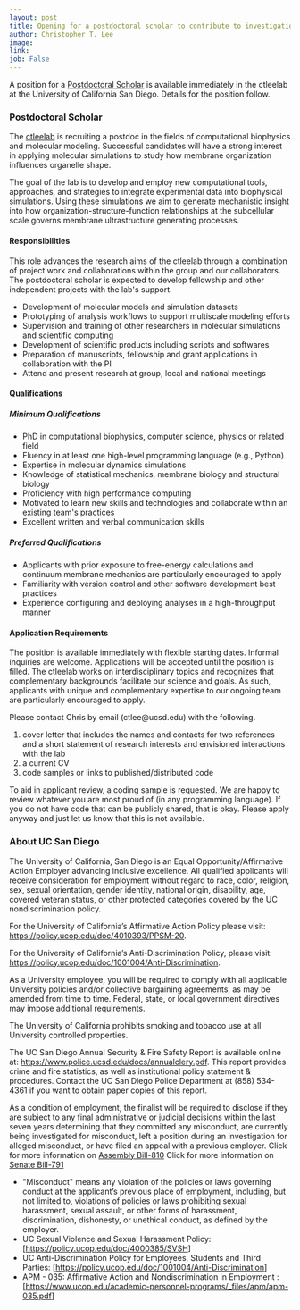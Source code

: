```yaml
---
layout: post
title: Opening for a postdoctoral scholar to contribute to investigations of lipid-protein interactions using molecular simulations
author: Christopher T. Lee
image:
link:
job: False
---
```



A position for a [Postdoctoral Scholar](#postdoctoral-scholar) is available immediately in the ctleelab at the University of California San Diego. 
Details for the position follow.


### Postdoctoral Scholar

The [ctleelab](https://labs.biology.ucsd.edu/ctlee/) is recruiting a postdoc in the fields of computational biophysics and molecular modeling.
Successful candidates will have a strong interest in applying molecular simulations to study how membrane organization influences organelle shape.

The goal of the lab is to develop and employ new computational tools, approaches, and strategies to integrate experimental data into biophysical simulations.
Using these simulations we aim to generate mechanistic insight into how organization-structure-function relationships at the subcellular scale governs membrane ultrastructure generating processes.


#### Responsibilities

This role advances the research aims of the ctleelab through a combination of project work and collaborations within the group and our collaborators. 
The postdoctoral scholar is expected to develop fellowship and other independent projects with the lab's support. 

- Development of molecular models and simulation datasets
- Prototyping of analysis workflows to support multiscale modeling efforts
- Supervision and training of other researchers in molecular simulations and scientific computing
- Development of scientific products including scripts and softwares
- Preparation of manuscripts, fellowship and grant applications in collaboration with the PI
- Attend and present research at group, local and national meetings

#### Qualifications
##### Minimum Qualifications

- PhD in computational biophysics, computer science, physics or related field
- Fluency in at least one high-level programming language (e.g., Python)
- Expertise in molecular dynamics simulations 
- Knowledge of statistical mechanics, membrane biology and structural biology
- Proficiency with high performance computing
- Motivated to learn new skills and technologies and collaborate within an existing team's practices
- Excellent written and verbal communication skills

##### Preferred Qualifications
- Applicants with prior exposure to free-energy calculations and continuum membrane mechanics are particularly encouraged to apply
- Familiarity with version control and other software development best practices
- Experience configuring and deploying analyses in a high-throughput manner


#### Application Requirements

The position is available immediately with flexible starting dates. 
Informal inquiries are welcome. 
Applications will be accepted until the position is filled.
The ctleelab works on interdisciplinary topics and recognizes that complementary backgrounds facilitate our science and goals.
As such, applicants with unique and complementary expertise to our ongoing team are particularly encouraged to apply.


Please contact Chris by email (ctlee<span style="display:none">obfuscate</span>@ucsd.edu) with the following.
1. cover letter that includes the names and contacts for two references and a short statement of research interests and envisioned interactions with the lab 
2. a current CV
3. code samples or links to published/distributed code 

To aid in applicant review, a coding sample is requested. 
We are happy to review whatever you are most proud of (in any programming language). 
If you do not have code that can be publicly shared, that is okay. 
Please apply anyway and just let us know that this is not available.

### About UC San Diego

The University of California, San Diego is an Equal Opportunity/Affirmative Action Employer advancing inclusive excellence. 
All qualified applicants will receive consideration for employment without regard to race, color, religion, sex, sexual orientation, gender identity, national origin, disability, age, covered veteran status, or other protected categories covered by the UC nondiscrimination policy.

For the University of California’s Affirmative Action Policy please visit: <https://policy.ucop.edu/doc/4010393/PPSM-20>.

For the University of California’s Anti-Discrimination Policy, please visit: <https://policy.ucop.edu/doc/1001004/Anti-Discrimination>.

As a University employee, you will be required to comply with all applicable University policies and/or collective bargaining agreements, as may be amended from time to time. Federal, state, or local government directives may impose additional requirements.

The University of California prohibits smoking and tobacco use at all University controlled properties.

The UC San Diego Annual Security & Fire Safety Report is available online at: <https://www.police.ucsd.edu/docs/annualclery.pdf>. 
This report provides crime and fire statistics, as well as institutional policy statement & procedures. Contact the UC San Diego Police Department at (858) 534-4361 if you want to obtain paper copies of this report.

As a condition of employment, the finalist will be required to disclose if they are subject to any final administrative or judicial decisions within the last seven years determining that they committed any misconduct, are currently being investigated for misconduct, left a position during an investigation for alleged misconduct, or have filed an appeal with a previous employer.
Click for more information on [Assembly Bill-810](https://leginfo.legislature.ca.gov/faces/billNavClient.xhtml?bill_id=202320240AB810)
Click for more information on [Senate Bill-791](https://leginfo.legislature.ca.gov/faces/billNavClient.xhtml?bill_id=202320240SB791)

- "Misconduct" means any violation of the policies or laws governing conduct at the applicant’s previous place of employment, including, but not limited to, violations of policies or laws prohibiting sexual harassment, sexual assault, or other forms of harassment, discrimination, dishonesty, or unethical conduct, as defined by the employer.
- UC Sexual Violence and Sexual Harassment Policy: [<https://policy.ucop.edu/doc/4000385/SVSH>]
- UC Anti-Discrimination Policy for Employees, Students and Third Parties: [<https://policy.ucop.edu/doc/1001004/Anti-Discrimination>]
- APM - 035: Affirmative Action and Nondiscrimination in Employment : [<https://www.ucop.edu/academic-personnel-programs/_files/apm/apm-035.pdf>]
